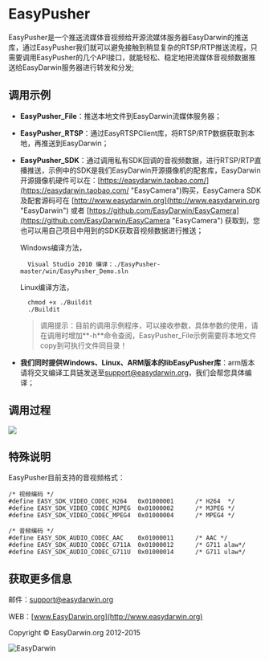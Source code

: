 # EasyPusher #

EasyPusher是一个推送流媒体音视频给开源流媒体服务器EasyDarwin的推送库，通过EasyPusher我们就可以避免接触到稍显复杂的RTSP/RTP推送流程，只需要调用EasyPusher的几个API接口，就能轻松、稳定地把流媒体音视频数据推送给EasyDarwin服务器进行转发和分发;

## 调用示例 ##

- **EasyPusher_File**：推送本地文件到EasyDarwin流媒体服务器；

- **EasyPusher_RTSP**：通过EasyRTSPClient库，将RTSP/RTP数据获取到本地，再推送到EasyDarwin；

- **EasyPusher_SDK**：通过调用私有SDK回调的音视频数据，进行RTSP/RTP直播推送，示例中的SDK是我们EasyDarwin开源摄像机的配套库，EasyDarwin开源摄像机硬件可以在：[https://easydarwin.taobao.com/](https://easydarwin.taobao.com/ "EasyCamera")购买，EasyCamera SDK及配套源码可在 [http://www.easydarwin.org](http://www.easydarwin.org "EasyDarwin") 或者 [https://github.com/EasyDarwin/EasyCamera](https://github.com/EasyDarwin/EasyCamera "EasyCamera") 获取到，您也可以用自己项目中用到的SDK获取音视频数据进行推送；

	Windows编译方法，

    	Visual Studio 2010 编译：./EasyPusher-master/win/EasyPusher_Demo.sln

	Linux编译方法，
		
		chmod +x ./Buildit
		./Buildit

	> 调用提示：目前的调用示例程序，可以接收参数，具体参数的使用，请在调用时增加**-h**命令查阅，EasyPusher_File示例需要将本地文件copy到可执行文件同目录！


- **我们同时提供Windows、Linux、ARM版本的libEasyPusher库**：arm版本请将交叉编译工具链发送至[support@easydarwin.org](mailto:support@easydarwin.org "EasyDarwin mail")，我们会帮您具体编译；

## 调用过程 ##
![](http://www.easydarwin.org/skin/easydarwin/images/easypusher20160115.png)


## 特殊说明 ##
EasyPusher目前支持的音视频格式：

	/* 视频编码 */
	#define EASY_SDK_VIDEO_CODEC_H264	0x01000001		/* H264  */
	#define	EASY_SDK_VIDEO_CODEC_MJPEG	0x01000002		/* MJPEG */
	#define	EASY_SDK_VIDEO_CODEC_MPEG4	0x01000004		/* MPEG4 */
	
	/* 音频编码 */
	#define EASY_SDK_AUDIO_CODEC_AAC	0x01000011		/* AAC */
	#define EASY_SDK_AUDIO_CODEC_G711A	0x01000012		/* G711 alaw*/
	#define EASY_SDK_AUDIO_CODEC_G711U	0x01000014		/* G711 ulaw*/

## 获取更多信息 ##

邮件：[support@easydarwin.org](mailto:support@easydarwin.org) 

WEB：[www.EasyDarwin.org](http://www.easydarwin.org)

Copyright &copy; EasyDarwin.org 2012-2015

![EasyDarwin](http://www.easydarwin.org/skin/easydarwin/images/wx_qrcode.jpg)
